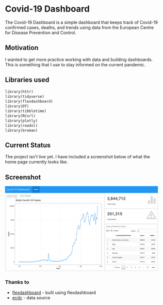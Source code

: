 # Covid-19 Dashboard
The Covid-19 Dashboard is a simple dashboard that keeps track of Covid-19 confirmed cases, deaths, and trends using data from the European Centre for Disease Prevention and Control.

## Motivation
I wanted to get more practice working with data and building dashboards. This is something that I use to stay informed on the current pandemic.

## Libraries used
```
library(httr)
library(tidyverse)
library(flexdashboard)
library(DT)
library(tibbletime)
library(RCurl)
library(plotly)
library(readxl)
library(broman)
```
## Current Status
The project isn't live yet. I have included a screenshot below of what the home page currently looks like.

## Screenshot
![Dashboard Screenshot](images/Covid-19TrackerScreenshot3.png)

### Thanks to
* [flexdashboard](https://github.com/rstudio/flexdashboard) - built using flexdashboard
* [ecdc](https://www.ecdc.europa.eu/en) - data source